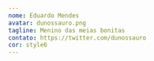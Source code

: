 ```yaml
---
nome: Eduardo Mendes
avatar: dunossauro.png
tagline: Menino das meias bonitas
contato: https://twitter.com/dunossauro
cor: style6
---
```

